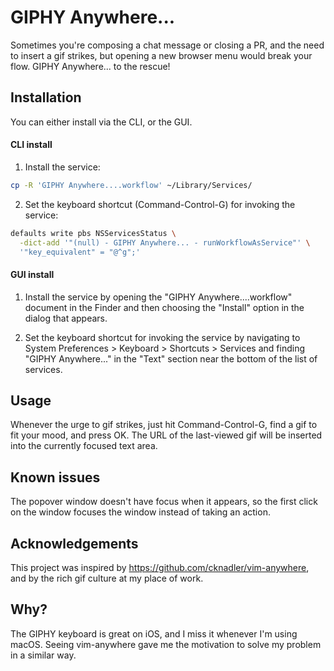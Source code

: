 # GIPHY Anywhere...

Sometimes you're composing a chat message or closing a PR, and the need to insert a gif strikes, but opening a new browser menu would break your flow. GIPHY Anywhere... to the rescue!

## Installation

You can either install via the CLI, or the GUI.

#### CLI install

1. Install the service:
```bash
cp -R 'GIPHY Anywhere....workflow' ~/Library/Services/
```

2. Set the keyboard shortcut (Command-Control-G) for invoking the service:
```bash
defaults write pbs NSServicesStatus \
  -dict-add '"(null) - GIPHY Anywhere... - runWorkflowAsService"' \
  '"key_equivalent" = "@^g";'
```

#### GUI install

1. Install the service by opening the "GIPHY Anywhere....workflow" document in the Finder and then choosing the "Install" option in the dialog that appears.

2. Set the keyboard shortcut for invoking the service by navigating to System Preferences > Keyboard > Shortcuts > Services and finding "GIPHY Anywhere..." in the "Text" section near the bottom of the list of services.

## Usage

Whenever the urge to gif strikes, just hit Command-Control-G, find a gif to fit your mood, and press OK. The URL of the last-viewed gif will be inserted into the currently focused text area.

## Known issues

The popover window doesn't have focus when it appears, so the first click on the window focuses the window instead of taking an action.

## Acknowledgements

This project was inspired by https://github.com/cknadler/vim-anywhere, and by the rich gif culture at my place of work.

## Why?

The GIPHY keyboard is great on iOS, and I miss it whenever I'm using macOS. Seeing vim-anywhere gave me the motivation to solve my problem in a similar way.

